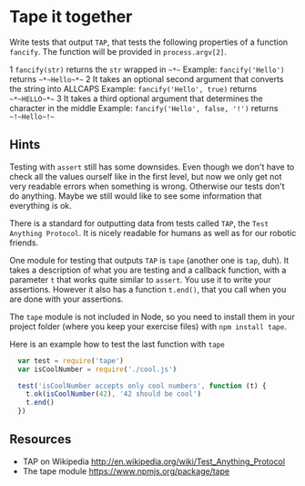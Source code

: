 # Tape it together

Write tests that output `TAP`, that tests the following properties of a function
`fancify`. The function will be provided in `process.argv[2]`.

1 `fancify(str)` returns the `str` wrapped in `~*~`
  Example: `fancify('Hello')` returns `~*~Hello~*~`
2 It takes an optional second argument that converts the string into ALLCAPS
  Example: `fancify('Hello', true)` returns `~*~HELLO~*~`
3 It takes a third optional argument that determines the character in the middle
  Example: `fancify('Hello', false, '!')` returns `~!~Hello~!~`

## Hints

Testing with `assert` still has some downsides. Even though we don't have to
check all the values ourself like in the first level, but now we only get not
very readable errors when something is wrong. Otherwise our tests don't do
anything. Maybe we still would like to see some information that everything is
ok.


There is a standard for outputting data from tests called `TAP`, the
`Test Anything Protocol`. It is nicely readable for humans as well as for our
robotic friends.

One module for testing that outputs `TAP` is `tape` (another one is `tap`, duh).
It takes a description of what you are testing and a callback function, with a
parameter `t` that works quite similar to `assert`. You use it to write your
assertions. However it also has a function `t.end()`, that you call when you are
done with your assertions.

The `tape` module is not included in Node, so you need to install them in your
project folder (where you keep your exercise files) with `npm install tape`.

Here is an example how to test the last function with `tape`

```js
  var test = require('tape')
  var isCoolNumber = require('./cool.js')

  test('isCoolNumber accepts only cool numbers', function (t) {
    t.ok(isCoolNumber(42), '42 should be cool')
    t.end()
  })
```

## Resources

* TAP on Wikipedia http://en.wikipedia.org/wiki/Test_Anything_Protocol
* The tape module https://www.npmjs.org/package/tape
